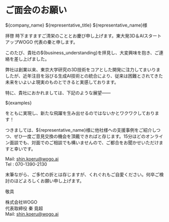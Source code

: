 # ご面会のお願い

${company_name}
${representative_title}
${representative_name}様

拝啓 時下ますますご清栄のこととお慶び申し上げます。東大発3D＆AIスタートアップWOGO 代表の秦と申します。

このたび、貴社の${business_understanding}を拝見し、大変興味を抱き、ご連絡を差し上げました。

弊社は創業以来、東京大学研究の3D技術をコアとした開発に注力してまいりましたが、近年注目を浴びる生成AI技術との統合により、従来は困難とされてきた未来をいよいよ現実のものとできると実感しております。

特に、貴社におかれましては、下記のような展望——

${examples}

をともに実現し、新たな飛躍を生み出せるのではないかとワクワクしております！

つきましては、${representative_name}様に他社様への支援事例をご紹介しつつ、ぜひ一度ご意見交換の機会を頂戴できればと存じます。15分ほどのオンライン面談でも、対面でのご相談でも構いませんので、ご都合をお聞かせいただけますと幸いです。

Mail: shin.koeru@wogo.ai  
Tel : 070-1390-2130

末筆ながら、ご多忙の折とは存じますが、くれぐれもご自愛ください。何卒ご検討のほどよろしくお願い申し上げます。

敬具

株式会社WOGO  
代表取締役 秦 竟超  
Mail: shin.koeru@wogo.ai
